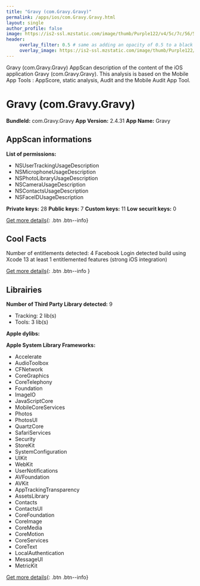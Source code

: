 ```yaml
---
title: "Gravy (com.Gravy.Gravy)"
permalink: /apps/ios/com.Gravy.Gravy.html
layout: single
author_profile: false
image: https://is2-ssl.mzstatic.com/image/thumb/Purple122/v4/5c/7c/56/5c7c56d0-bb05-d3ab-e09b-f0ba723f6108/AppIcon-1x_U007emarketing-0-5-0-85-220.png/512x512bb.jpg
header: 
     overlay_filter: 0.5 # same as adding an opacity of 0.5 to a black background
     overlay_image: https://is2-ssl.mzstatic.com/image/thumb/Purple122/v4/5c/7c/56/5c7c56d0-bb05-d3ab-e09b-f0ba723f6108/AppIcon-1x_U007emarketing-0-5-0-85-220.png/512x512bb.jpg
---
```

Gravy (com.Gravy.Gravy) AppScan description of the content of the iOS application Gravy (com.Gravy.Gravy). This analysis is based on the Mobile App Tools : AppScore, static analysis, Audit and the Mobile Audit App Tool.

# Gravy (com.Gravy.Gravy)

**BundleId:** com.Gravy.Gravy
**App Version:** 2.4.31
**App Name:** Gravy


## AppScan informations 

**List of permissions:** 
- NSUserTrackingUsageDescription
- NSMicrophoneUsageDescription
- NSPhotoLibraryUsageDescription
- NSCameraUsageDescription
- NSContactsUsageDescription
- NSFaceIDUsageDescription
  
  
**Private keys:** 28
**Public keys:** 7
**Custom keys:** 11
**Low securit keys:** 0
  
[Get more details](/pricing.html){: .btn .btn--info}

## Cool Facts

Number of entitlements detected: 4
Facebook Login detected
build using Xcode 13
at least 1 entitlemented features (strong iOS integration)
  
[Get more details](/pricing.html){: .btn .btn--info }

## Librairies 
**Number of Third Party Library detected:** 9
- Tracking: 2 lib(s)
- Tools: 3 lib(s)


**Apple dylibs:**


**Apple System Library Frameworks:**
- Accelerate
- AudioToolbox
- CFNetwork
- CoreGraphics
- CoreTelephony
- Foundation
- ImageIO
- JavaScriptCore
- MobileCoreServices
- Photos
- PhotosUI
- QuartzCore
- SafariServices
- Security
- StoreKit
- SystemConfiguration
- UIKit
- WebKit
- UserNotifications
- AVFoundation
- AVKit
- AppTrackingTransparency
- AssetsLibrary
- Contacts
- ContactsUI
- CoreFoundation
- CoreImage
- CoreMedia
- CoreMotion
- CoreServices
- CoreText
- LocalAuthentication
- MessageUI
- MetricKit


  
[Get more details](/pricing.html){: .btn .btn--info}

